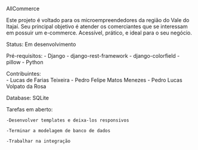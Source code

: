 AllCommerce

Este projeto é voltado para os microempreendedores da região do Vale do Itajaí. Seu principal objetivo é atender os comerciantes que se interessam em possuir um e-commerce. Acessível, prático, e ideal para o seu negócio.

Status: Em desenvolvimento

Pré-requisitos: 
                - Django
                - django-rest-framework
                - django-colorfield
                - pillow
                - Python

Contribuintes:  
                - Lucas de Farias Teixeira
                - Pedro Felipe Matos Menezes
                - Pedro Lucas Volpato da Rosa

Database: SQLite

Tarefas em aberto:

    -Desenvolver templates e deixa-los responsivos

    -Terminar a modelagem de banco de dados

    -Trabalhar na integração